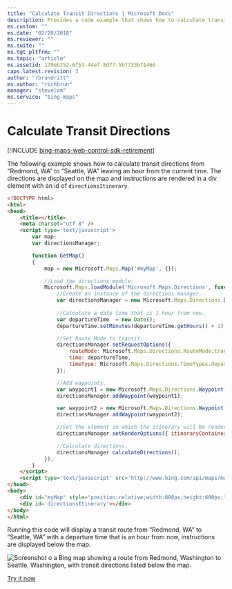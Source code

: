 ```yaml
---
title: "Calculate Transit Directions | Microsoft Docs"
description: Provides a code example that shows how to calculate transit directions using a route from Redmond, WA to Seattle, WA.
ms.custom: ""
ms.date: "02/28/2018"
ms.reviewer: ""
ms.suite: ""
ms.tgt_pltfrm: ""
ms.topic: "article"
ms.assetid: 179eb252-6f53-44ef-8d77-5b7733b71466
caps.latest.revision: 3
author: "rbrundritt"
ms.author: "richbrun"
manager: "stevelom"
ms.service: "bing-maps"
---
```


# Calculate Transit Directions

[!INCLUDE [bing-maps-web-control-sdk-retirement](../../includes/bing-maps-web-control-sdk-retirement.md)]

The following example shows how to calculate transit directions from “Redmond, WA” to “Seattle, WA” leaving an hour from the current time. The directions are displayed on the map and instructions are rendered in a div element with an id of `directionsItinerary`.

```html
<!DOCTYPE html>
<html>
<head>
    <title></title>
    <meta charset="utf-8" />
	<script type='text/javascript'>
        var map;
        var directionsManager;

        function GetMap()
        {
            map = new Microsoft.Maps.Map('#myMap', {});

            //Load the directions module.
            Microsoft.Maps.loadModule('Microsoft.Maps.Directions', function () {
                //Create an instance of the directions manager.
                var directionsManager = new Microsoft.Maps.Directions.DirectionsManager(map);
                
                //Calculate a date time that is 1 hour from now.
                var departureTime  = new Date();
                departureTime.setMinutes(departureTime.getHours() + 1);

                //Set Route Mode to transit.
                directionsManager.setRequestOptions({
                    routeMode: Microsoft.Maps.Directions.RouteMode.transit,
                    time: departureTime,
                    timeType: Microsoft.Maps.Directions.TimeTypes.departure
                });

                //Add waypoints.
                var waypoint1 = new Microsoft.Maps.Directions.Waypoint({ address: 'Redmond, WA' });
                directionsManager.addWaypoint(waypoint1);

                var waypoint2 = new Microsoft.Maps.Directions.Waypoint({ address: 'Seattle, WA' });                
                directionsManager.addWaypoint(waypoint2);

                //Set the element in which the itinerary will be rendered.
                directionsManager.setRenderOptions({ itineraryContainer: document.getElementById('directionsItinerary') });

                //Calculate directions.
                directionsManager.calculateDirections();
            });
        }
    </script>
    <script type='text/javascript' src='http://www.bing.com/api/maps/mapcontrol?callback=GetMap&key=[YOUR_BING_MAPS_KEY]' async defer></script>
</head>
<body>
    <div id="myMap" style="position:relative;width:800px;height:600px;"></div>
    <div id='directionsItinerary'></div>
</body>
</html>
```

Running this code will display a transit route from “Redmond, WA” to “Seattle, WA” with a departure time that is an hour from now, instructions are displayed below the map. 

![Screenshot o a Bing map showing a route from Redmond, Washington to Seattle, Washington, with transit directions listed below the map.](../../media/bmv8-transitdirectionsexample2.PNG)

[Try it now](https://www.bing.com/api/maps/sdk/mapcontrol/isdk#directionsCreateTransitRoute+JS)